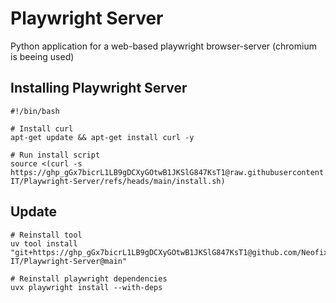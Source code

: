 # Playwright Server

Python application for a web-based playwright browser-server (chromium is beeing used)

## Installing Playwright Server

```
#!/bin/bash

# Install curl
apt-get update && apt-get install curl -y

# Run install script
source <(curl -s https://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@raw.githubusercontent.com/Neofix-IT/Playwright-Server/refs/heads/main/install.sh)
```

## Update

```
# Reinstall tool
uv tool install "git+https://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@github.com/Neofix-IT/Playwright-Server@main"

# Reinstall playwright dependencies
uvx playwright install --with-deps
```